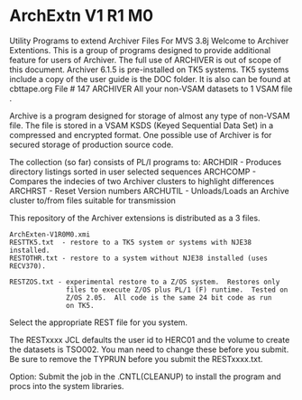 # ArchExtn V1 R1 M0
Utility Programs to extend Archiver Files For MVS 3.8j
Welcome to Archiver Extentions.  This is a group of programs designed
to provide additional feature for users of Archiver.  The full use of
ARCHIVER is out of scope of this document.  Archiver 6.1.5 is
pre-installed on TK5 systems.  TK5 systems include a copy of the user
guide is the DOC folder.  It is also can be found at cbttape.org
File # 147 ARCHIVER All your non-VSAM datasets to 1 VSAM file .

Archive is a program designed for storage of almost any type of
non-VSAM file.  The file is stored in a VSAM KSDS (Keyed Sequential
Data Set) in a compressed and encrypted format.  One possible use of
Archiver is for secured storage of production source code.

The collection (so far) consists of PL/I programs to:
     ARCHDIR -  Produces directory listings sorted in user selected
                sequences
     ARCHCOMP - Compares the indecies of two Archiver clusters to
                highlight differences
     ARCHRST  - Reset Version numbers
     ARCHUTIL - Unloads/Loads an Archive cluster to/from files
                suitable for transmission

This repository of the Archiver extensions is distributed as a 3 files.

    ArchExten-V1R0M0.xmi
    RESTTK5.txt  - restore to a TK5 system or systems with NJE38 installed.
    RESTOTHR.txt - restore to a system without NJE38 installed (uses RECV370).

    RESTZOS.txt - experimental restore to a Z/OS system.  Restores only
                  files to execute Z/OS plus PL/1 (F) runtime.  Tested on
                  Z/OS 2.05.  All code is the same 24 bit code as run
                  on TK5.

Select the appropriate REST file for you system.

The RESTxxxx JCL defaults the user id to HERC01 and the volume to create
the datasets is TSO002.  You man need to change these before you submit.
Be sure to remove the TYPRUN before you submit the RESTxxxx.txt.

Option: Submit the job in the .CNTL(CLEANUP) to install the program and
procs into the system libraries.
